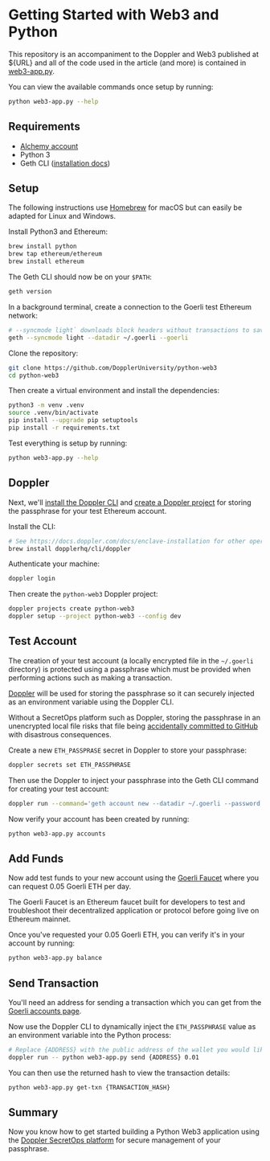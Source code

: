 # Getting Started with Web3 and Python

This repository is an accompaniment to the Doppler and Web3 published at ${URL} and all of the code used in the article (and more) is contained in [web3-app.py](./web3-app.py).

You can view the available commands once setup by running:

```sh
python web3-app.py --help
```

## Requirements

- [Alchemy account](https://auth.alchemyapi.io/)
- Python 3
- Geth CLI ([installation docs](https://geth.ethereum.org/docs/install-and-build/installing-geth))

## Setup

The following instructions use [Homebrew](https://brew.sh/) for macOS but can easily be adapted for Linux and Windows.

Install Python3 and Ethereum:

```sh
brew install python
brew tap ethereum/ethereum
brew install ethereum
```

The Geth CLI should now be on your `$PATH`:

```sh
geth version
```

In a background terminal, create a connection to the Goerli test Ethereum network:

```sh
# --syncmode light` downloads block headers without transactions to save disk and memory space
geth --syncmode light --datadir ~/.goerli --goerli
```

Clone the repository:

```sh
git clone https://github.com/DopplerUniversity/python-web3
cd python-web3
```

Then create a virtual environment and install the dependencies:

```sh
python3 -m venv .venv
source .venv/bin/activate
pip install --upgrade pip setuptools
pip install -r requirements.txt
```

Test everything is setup by running:

```sh
python web3-app.py --help
```

## Doppler

Next, we'll [install the Doppler CLI](https://docs.doppler.com/docs/enclave-installation) and [create a Doppler project](https://docs.doppler.com/docs/create-project) for storing the passphrase for your test Ethereum account.

Install the CLI:

```sh
# See https://docs.doppler.com/docs/enclave-installation for other operating systems and environments, e.g. Docker
brew install dopplerhq/cli/doppler
```

Authenticate your machine:

```sh
doppler login
```

Then create the `python-web3` Doppler project:

```sh
doppler projects create python-web3
doppler setup --project python-web3 --config dev
```

## Test Account

The creation of your test account (a locally encrypted file in the `~/.goerli` directory) is protected using a passphrase which must be provided when performing actions such as making a transaction.

[Doppler](https://www.doppler.com/) will be used for storing the passphrase so it can securely injected as an environment variable using the Doppler CLI.

Without a SecretOps platform such as Doppler, storing the passphrase in an unencrypted local file risks that file being [accidentally committed to GitHub](https://twitter.com/nateliason/status/1392086702794149894) with disastrous consequences.


Create a new `ETH_PASSPRASE` secret in Doppler to store your passphrase:

```sh
doppler secrets set ETH_PASSPHRASE
```

Then use the Doppler to inject your passphrase into the Geth CLI command for creating your test account:

```sh
doppler run --command='geth account new --datadir ~/.goerli --password <(echo "$ETH_PASSPHRASE")'
```

Now verify your account has been created by running:

```sh
python web3-app.py accounts
```

## Add Funds

Now add test funds to your new account using the [Goerli Faucet](https://goerlifaucet.com/) where you can request 0.05 Goerli ETH per day.

The Goerli Faucet is an Ethereum faucet built for developers to test and troubleshoot their decentralized application or protocol before going live on Ethereum mainnet.

Once you've requested your 0.05 Goerli ETH, you can verify it's in your account by running:

```sh
python web3-app.py balance
```
## Send Transaction

You'll need an address for sending a transaction which you can get from the [Goerli accounts page](https://goerli.etherscan.io/accounts).

Now use the Doppler CLI to dynamically inject the `ETH_PASSPHRASE` value as an environment variable into the Python process:

```sh
# Replace {ADDRESS} with the public address of the wallet you would like to send funds to e.g. 0xe0a2bd4258d2768837baa26a28fe71dc079f84c7
doppler run -- python web3-app.py send {ADDRESS} 0.01
```

You can then use the returned hash to view the transaction details:

```sh
python web3-app.py get-txn {TRANSACTION_HASH}
```

## Summary

Now you know how to get started building a Python Web3 application using the [Doppler SecretOps platform](https://www.doppler.com/) for secure management of your passphrase.